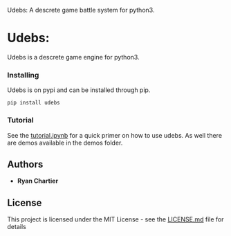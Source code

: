 Udebs: A descrete game battle system for python3.

# Udebs:

Udebs is a descrete game engine for python3.

### Installing

Udebs is on pypi and can be installed through pip.

```
pip install udebs
```

### Tutorial

See the [tutorial.ipynb](Tutorial) for a quick primer on how to use udebs. As well there are demos available in the demos folder.

## Authors

* **Ryan Chartier**

## License

This project is licensed under the MIT License - see the [LICENSE.md](LICENSE.md) file for details